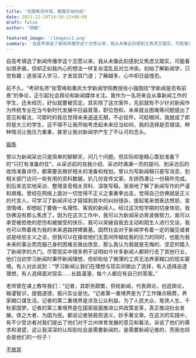 ```yaml
---
title: "克服焦虑伴耳，脚踏实地向前"
date: 2023-12-19T14:50:23+08:00
draft: false
author: "胡毓"

featured_image: '/images/2.png'
summary: '自高考填选了新闻传播学这个志愿以来，我从未像此刻感到又焦虑又踏实，可能看似很矛盾'
---
```





自高考填选了新闻传播学这个志愿以来，我从未像此刻感到又焦虑又踏实，可能看似很矛盾，但却正如我内心的想法一样复杂混乱且对立冲突。初始了解新闻学，只觉有趣；逐渐深入学习，才发现其门道；了解越多，心中却日益惶恐。

前不久，“考研名师”张雪峰和重庆大学新闻学院教授张小强围绕“学新闻是否有前景”的争论，正引起社会舆论和新闻媒体关注。我作为一名将来会从事新闻工作的学生，还未经历，好似就要被否定。其实除了这次案件，先前就有不少针对新闻作为传统专业在当今新时代发展中日益衰落，职位饱和，未来就业困难等问题提出了意见和看法，可那时的我总觉得未来遥遥无期，不必挂怀。可眨眼间，我就成了即将是大三的学生，这不得不让我开始考虑起未来应当如何，我的选择是否错误。种种情况让我压力重重，甚至让我对新闻学产生了不认可的念头。

[锻炼](/images/2.png)

曾以为新闻采访只是简单的聊聊天，问几个问题。但实际却是精心策划准备下的“只打有准备的仗”，从采访前的自我介绍、采访时满满一页的提问、到采访后的收场准备详尽，都需要去做好相关的准备和规划。曾以为写新闻稿只是写消息，到相关部门访问一些有用的资料数据，扒几份宣传文案，东拼西凑让一份稿件完成。到后来去实地采访、整理录音相关资料、深夜写稿，渐渐地了解了新闻写作的严谨和艰难。曾经在网络上面对一切觉得不正义之事重拳出击，觉得自己仿佛就是正义的代言人，可学习了新闻评论才窥探到其中的纠纷错杂，提起笔来想表达愤怒、宣泄情绪，却想起了要做一名理性、客观的新闻人。经过这次短学期的切身体验，我仿佛没有那么焦虑了。因为在这次工作中，我可以为新闻采访奔波做努力，我可以承受被拒绝的悲伤和被接受的快乐，我可以突破自我去主动和陌生人进行交谈，我也可以熬着夜为我的未来道路拼搏奠基。固然社会对于新闻学有着一定的偏见或者说是经验主义之谈，但我可以在接收他们无意间传输给我的压力的同时，也能为我未来的事业而克服己身的困难去做出改变，那么我认为我就是无悔的、坚定的踏入了新闻学的大门。尽管现实中很多例子证明如今许多新闻人都转行去了其他行业，他们当初学习新闻时秉怀新闻理想，但却败给了微薄的工资无法养家糊口的现实窘境。有人对此说到：“学习新闻让我们在理想与现实间做出了选择，有人选择追逐理想，有人选择面对现实......长路漫漫，每个人都应有自己的答案。”

老师曾在课上教导我们：“记者，其职务颇繁，供给新闻，代表舆论，创造舆论，输灌智识，提倡道德，振兴实业是也。“记者第一重境界是为了工作赚点稿费，养家糊口谋生活。记者的第二重境界是涉及公众利益，为了人民大众，笔侠人生，千秋家国梦。记者的第三重境界是在国家层面推进公共政策变革，真正推动社会发展。侠之大者，为国为民。都说记者铁肩担道义，妙手著文章。在这次的实践中，有不少受访者对我们提出了他们对于兰州体育发展的意见和看法，诉说了他们的需求和渴望，这让我深深的认知到社会是需要新闻的，是需要新闻记者的，而我也将会是他们的一份子！

 [不放弃](/images/3.png)